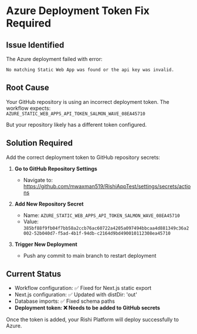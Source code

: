 # Azure Deployment Token Fix Required

## Issue Identified
The Azure deployment failed with error:
```
No matching Static Web App was found or the api key was invalid.
```

## Root Cause
Your GitHub repository is using an incorrect deployment token. The workflow expects:
`AZURE_STATIC_WEB_APPS_API_TOKEN_SALMON_WAVE_08EA45710`

But your repository likely has a different token configured.

## Solution Required
Add the correct deployment token to GitHub repository secrets:

1. **Go to GitHub Repository Settings**
   - Navigate to: https://github.com/mwaxman519/RishiAppTest/settings/secrets/actions

2. **Add New Repository Secret**
   - Name: `AZURE_STATIC_WEB_APPS_API_TOKEN_SALMON_WAVE_08EA45710`
   - Value: `385bf88f9fb04f7bb58a2ccb76ac60722a4205a097494bbcaa4d881349c36a2002-52b040d7-f5ad-4b1f-94db-c2164d9bd490010112308ea45710`

3. **Trigger New Deployment**
   - Push any commit to main branch to restart deployment

## Current Status
- Workflow configuration: ✅ Fixed for Next.js static export
- Next.js configuration: ✅ Updated with distDir: 'out'
- Database imports: ✅ Fixed schema paths
- **Deployment token: ❌ Needs to be added to GitHub secrets**

Once the token is added, your Rishi Platform will deploy successfully to Azure.